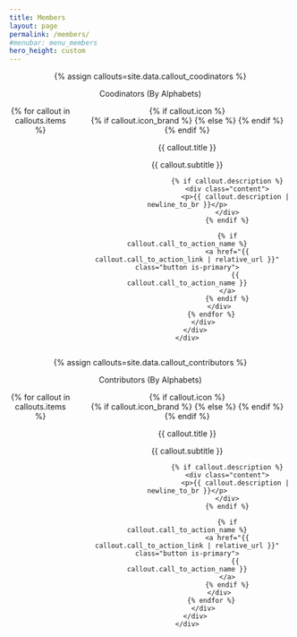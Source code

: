 ```yaml
---
title: Members
layout: page
permalink: /members/
#menubar: menu_members
hero_height: custom
---
```


<style>
.aa-link {
    color: #438ca9;
}
.custom-width {max-width: 800px}
.hero.custom {
  padding: 1.25rem;
}
</style>

<center>
{% assign callouts=site.data.callout_coodinators %}
<section class="hero {% if callouts.height %} {{ callouts.height }} {% else %} is-medium {% endif %} custom-width">
    <div class="hero-body">
        <div class="container">
            <p class="is-4 has-text-centered">
                    <span> Coodinators (By Alphabets) </span>
            </p>
            <div class="columns is-multiline is-centered">
                {% for callout in callouts.items %}
                    <div class="column is-4 has-text-centered">
                        {% if callout.icon %}
                        <div class="icon callout-icon">
                        {% if callout.icon_brand %}
                            <i class="fab {{ callout.icon }} fa-4x"></i>
                        {% else %}
                            <i class="fas {{ callout.icon }} fa-4x"></i>
                        {% endif %}
                        </div>
                        {% endif %}
                        <p class="title is-5">{{ callout.title }}</p>
                        <p class="subtitle is-5">{{ callout.subtitle }}</p>
                        
                        {% if callout.description %}
                        <div class="content">
                            <p>{{ callout.description | newline_to_br }}</p>
                        </div>
                        {% endif %}

                        {% if callout.call_to_action_name %}
                        <a href="{{ callout.call_to_action_link | relative_url }}" class="button is-primary">
                            {{ callout.call_to_action_name }}
                        </a>
                        {% endif %}
                    </div>
                {% endfor %}
            </div>
        </div>
    </div>
</section>

{% assign callouts=site.data.callout_contributors %}
<section class="hero {% if callouts.height %} {{ callouts.height }} {% else %} is-medium {% endif %} custom-width">
    <div class="hero-body">
        <div class="container">
            <p class="is-4 has-text-centered">
                    <span> Contributors (By Alphabets) </span>
            </p>
            <div class="columns is-multiline is-centered">
                {% for callout in callouts.items %}
                    <div class="column is-4 has-text-centered">
                        {% if callout.icon %}
                        <div class="icon callout-icon">
                        {% if callout.icon_brand %}
                            <i class="fab {{ callout.icon }} fa-4x"></i>
                        {% else %}
                            <i class="fas {{ callout.icon }} fa-4x"></i>
                        {% endif %}
                        </div>
                        {% endif %}
                        <p class="title is-5">{{ callout.title }}</p>
                        <p class="subtitle is-5">{{ callout.subtitle }}</p>
                        
                        {% if callout.description %}
                        <div class="content">
                            <p>{{ callout.description | newline_to_br }}</p>
                        </div>
                        {% endif %}

                        {% if callout.call_to_action_name %}
                        <a href="{{ callout.call_to_action_link | relative_url }}" class="button is-primary">
                            {{ callout.call_to_action_name }}
                        </a>
                        {% endif %}
                    </div>
                {% endfor %}
            </div>
        </div>
    </div>
</section>
</center>